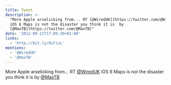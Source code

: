 ```yaml
---
title: Tweet
description: >-
  "More Apple arselicking from... RT [@WiredUK](https://twitter.com/@WiredUK)
  iOS 6 Maps is not the disaster you think it is  by
  [@MaxTB](https://twitter.com/@MaxTB)"
date: '2012-09-21T17:09:30+01:00'
links:
  - 'http://bit.ly/OLFivL'
mentions:
  - '@WiredUK'
  - '@MaxTB'
---
```

More Apple arselicking from... RT [@WiredUK](https://twitter.com/@WiredUK) iOS 6 Maps is not the disaster you think it is  by [@MaxTB](https://twitter.com/@MaxTB)
